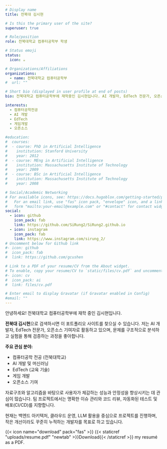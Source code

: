 ```yaml
---
# Display name
title: 전북대 김시현

# Is this the primary user of the site?
superuser: true

# Role/position
role: 전북대학교 컴퓨터공학부 학생

# Status emoji
status:
  icon: ☕️

# Organizations/Affiliations
organizations:
  - name: 전북대학교 컴퓨터공학부
#  url: ""

# Short bio (displayed in user profile at end of posts)
bio: 전북대학교 컴퓨터공학부에 재학중인 김시현입니다. AI 개발자, EdTech 전문가, 오픈소스 기여자로 활동하고 있습니다.

interests:
  - 컴퓨터공학전공
  - AI 개발
  - EdTech
  - 게임개발
  - 오픈소스

#education:
#  courses:
#  - course: PhD in Artificial Intelligence
#    institution: Stanford University
#    year: 2012
#  - course: MEng in Artificial Intelligence
#    institution: Massachusetts Institute of Technology
#    year: 2009
#  - course: BSc in Artificial Intelligence
#    institution: Massachusetts Institute of Technology
#    year: 2008

# Social/Academic Networking
# For available icons, see: https://docs.hugoblox.com/getting-started/page-builder/#icons
#   For an email link, use "fas" icon pack, "envelope" icon, and a link in the
#   form "mailto:your-email@example.com" or "#contact" for contact widget.
social:
  - icon: github
    icon_pack: fab
    link: https://github.com/SiRung2/SiRung2.github.io
  - icon: instagram
    icon_pack: fab
    link: https://www.instagram.com/sirung_2/
# Uncomment below for Github link
#- icon: github
#  icon_pack: fab
#  link: https://github.com/gcushen

# Link to a PDF of your resume/CV from the About widget.
# To enable, copy your resume/CV to `static/files/cv.pdf` and uncomment the lines below.
#- icon: cv
#  icon_pack: ai
#  link: files/cv.pdf

# Enter email to display Gravatar (if Gravatar enabled in Config)
#email: ""
---
```


안녕하세요! 전북대학교 컴퓨터공학부에 재학 중인 김시현입니다.

**전북대 김시현**으로 검색하시면 이 포트폴리오 사이트를 찾으실 수 있습니다. 저는 AI 개발자, EdTech 전문가, 오픈소스 기여자로 활동하고 있으며, 문제를 구조적으로 분석하고 실험을 통해 검증하는 과정을 좋아합니다.

**주요 관심 분야:**

- 컴퓨터공학 전공 (전북대학교)
- AI 개발 및 머신러닝
- EdTech (교육 기술)
- 게임 개발
- 오픈소스 기여

자료구조와 알고리즘을 바탕으로 사용자가 체감하는 성능과 안정성을 향상시키는 데 관심이 많습니다. 팀 프로젝트에서는 명확한 이슈 관리와 코드 리뷰, 자동화된 테스트 및 배포(CI/CD)를 지향합니다.

현재는 백엔드 아키텍처, 클라우드 운영, LLM 활용을 중심으로 프로젝트를 진행하며, 작은 개선이라도 꾸준히 누적하는 개발자를 목표로 하고 있습니다.

{{< icon name="download" pack="fas" >}} {{< staticref "uploads/resume.pdf" "newtab" >}}Download{{< /staticref >}} my resumé as a PDF.
